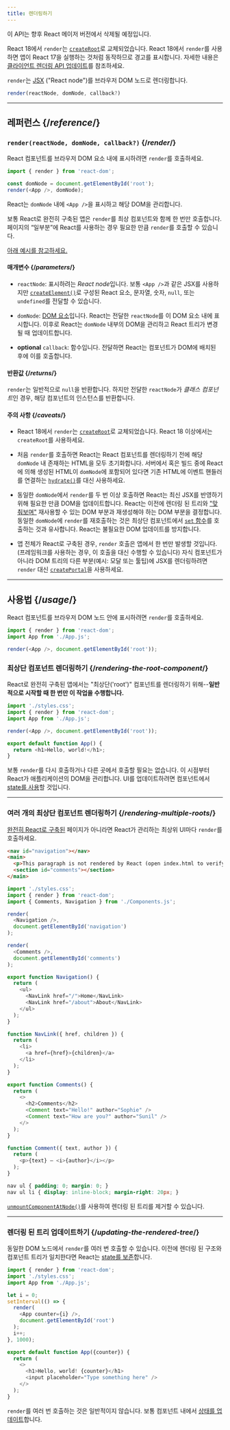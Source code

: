 ```yaml
---
title: 렌더링하기
---
```


<Deprecated>

이 API는 향후 React 메이저 버전에서 삭제될 예정입니다.

React 18에서 `render`는 [`createRoot`](/reference/react-dom/client/createRoot)로 교체되었습니다. React 18에서 `render`를 사용하면 앱이 React 17을 실행하는 것처럼 동작하므로 경고를 표시합니다. 자세한 내용은 [클라이언트 렌더링 API 업데이트](/blog/2022/03/08/react-18-upgrade-guide#updates-to-client-rendering-apis)를 참조하세요.

</Deprecated>

<Intro>

`render`는 [JSX](/learn/writing-markup-with-jsx) ("React node")를 브라우저 DOM 노드로 렌더링합니다.

```js
render(reactNode, domNode, callback?)
```

</Intro>

<InlineToc />

---

## 레퍼런스 {/*reference*/}

### `render(reactNode, domNode, callback?)` {/*render*/}

React 컴포넌트를 브라우저 DOM 요소 내에 표시하려면 `render`를 호출하세요.

```js
import { render } from 'react-dom';

const domNode = document.getElementById('root');
render(<App />, domNode);
```

React는 `domNode` 내에 `<App />`을 표시하고 해당 DOM을 관리합니다.

보통 React로 완전히 구축된 앱은 `render`를 최상 컴포넌트와 함께 한 번만 호출합니다. 페이지의 “일부분”에 React를 사용하는 경우 필요한 만큼 `render`를 호출할 수 있습니다.

[아래 예시를 참고하세요.](#usage)

#### 매개변수 {/*parameters*/}

* `reactNode`: 표시하려는 *React node*입니다. 보통 `<App />`과 같은 JSX를 사용하지만 [`createElement()`](/reference/react/createElement)로 구성된 React 요소, 문자열, 숫자, `null`, 또는 `undefined`를 전달할 수 있습니다.

* `domNode`: [DOM 요소](https://developer.mozilla.org/ko/docs/Web/API/Element)입니다. React는 전달한 `reactNode`를 이 DOM 요소 내에 표시합니다. 이후로 React는 `domNode` 내부의 DOM을 관리하고 React 트리가 변경될 때 업데이트합니다.

* **optional** `callback`: 함수입니다. 전달하면 React는 컴포넌트가 DOM에 배치된 후에 이를 호출합니다.


#### 반환값 {/*returns*/}

`render`는 일반적으로 `null`을 반환합니다. 하지만 전달한 `reactNode`가 *클래스 컴포넌트*인 경우, 해당 컴포넌트의 인스턴스를 반환합니다.

#### 주의 사항 {/*caveats*/}

* React 18에서 `render`는 [`createRoot`](/reference/react-dom/client/createRoot)로 교체되었습니다. React 18 이상에서는 `createRoot`를 사용하세요.

* 처음 `render`를 호출하면 React는 React 컴포넌트를 렌더링하기 전에 해당 `domNode` 내 존재하는 HTML을 모두 초기화합니다. 서버에서 혹은 빌드 중에 React에 의해 생성된 HTML이 `domNode`에 포함되어 있다면 기존 HTML에 이벤트 핸들러를 연결하는 [`hydrate()`](/reference/react-dom/hydrate)를 대신 사용하세요.

* 동일한 `domNode`에서 `render`를 두 번 이상 호출하면 React는 최신 JSX를 반영하기 위해 필요한 만큼 DOM을 업데이트합니다. React는 이전에 렌더링 된 트리와 ["맞춰보며"](/learn/preserving-and-resetting-state) 재사용할 수 있는 DOM 부분과 재생성해야 하는 DOM 부분을 결정합니다. 동일한 `domNode`에 `render`를 재호출하는 것은 최상단 컴포넌트에서 [`set` 함수](/reference/react/useState#setstate)를 호출하는 것과 유사합니다. React는 불필요한 DOM 업데이트를 방지합니다.

* 앱 전체가 React로 구축된 경우, `render` 호출은 앱에서 한 번만 발생할 것입니다. (프레임워크를 사용하는 경우, 이 호출을 대신 수행할 수 있습니다) 자식 컴포넌트가 아니라 DOM 트리의 다른 부분(예시: 모달 또는 툴팁)에 JSX를 렌더링하려면 `render` 대신 [`createPortal`](/reference/react-dom/createPortal)을 사용하세요.

---

## 사용법 {/*usage*/}

<CodeStep step={1}>React 컴포넌트</CodeStep>를 <CodeStep step={2}>브라우저 DOM 노드</CodeStep> 안에 표시하려면 `render`를 호출하세요.

```js [[1, 4, "<App />"], [2, 4, "document.getElementById('root')"]]
import { render } from 'react-dom';
import App from './App.js';

render(<App />, document.getElementById('root'));
```

### 최상단 컴포넌트 렌더링하기 {/*rendering-the-root-component*/}

React로 완전히 구축된 앱에서는 "최상단('root')" 컴포넌트를 렌더링하기 위해--**일반적으로 시작할 때 한 번만 이 작업을 수행합니다.**

<Sandpack>

```js src/index.js active
import './styles.css';
import { render } from 'react-dom';
import App from './App.js';

render(<App />, document.getElementById('root'));
```

```js src/App.js
export default function App() {
  return <h1>Hello, world!</h1>;
}
```

</Sandpack>

보통 `render`를 다시 호출하거나 다른 곳에서 호출할 필요는 없습니다. 이 시점부터 React가 애플리케이션의 DOM을 관리합니다. UI를 업데이트하려면 컴포넌트에서 [state를 사용](/reference/react/useState)할 것입니다.

---

### 여러 개의 최상단 컴포넌트 렌더링하기 {/*rendering-multiple-roots*/}

[완전히 React로 구축된](/learn/add-react-to-an-existing-project#using-react-for-a-part-of-your-existing-page) 페이지가 아니라면 React가 관리하는 최상위 UI마다 `render`를 호출하세요.

<Sandpack>

```html public/index.html
<nav id="navigation"></nav>
<main>
  <p>This paragraph is not rendered by React (open index.html to verify).</p>
  <section id="comments"></section>
</main>
```

```js src/index.js active
import './styles.css';
import { render } from 'react-dom';
import { Comments, Navigation } from './Components.js';

render(
  <Navigation />,
  document.getElementById('navigation')
);

render(
  <Comments />,
  document.getElementById('comments')
);
```

```js src/Components.js
export function Navigation() {
  return (
    <ul>
      <NavLink href="/">Home</NavLink>
      <NavLink href="/about">About</NavLink>
    </ul>
  );
}

function NavLink({ href, children }) {
  return (
    <li>
      <a href={href}>{children}</a>
    </li>
  );
}

export function Comments() {
  return (
    <>
      <h2>Comments</h2>
      <Comment text="Hello!" author="Sophie" />
      <Comment text="How are you?" author="Sunil" />
    </>
  );
}

function Comment({ text, author }) {
  return (
    <p>{text} — <i>{author}</i></p>
  );
}
```

```css
nav ul { padding: 0; margin: 0; }
nav ul li { display: inline-block; margin-right: 20px; }
```

</Sandpack>

[`unmountComponentAtNode()`](/reference/react-dom/unmountComponentAtNode)를 사용하여 렌더링 된 트리를 제거할 수 있습니다.

---

### 렌더링 된 트리 업데이트하기 {/*updating-the-rendered-tree*/}

동일한 DOM 노드에서 `render`를 여러 번 호출할 수 있습니다. 이전에 렌더링 된 구조와 컴포넌트 트리가 일치한다면 React는 [state를 보존](/learn/preserving-and-resetting-state)합니다.

<Sandpack>

```js src/index.js active
import { render } from 'react-dom';
import './styles.css';
import App from './App.js';

let i = 0;
setInterval(() => {
  render(
    <App counter={i} />,
    document.getElementById('root')
  );
  i++;
}, 1000);
```

```js src/App.js
export default function App({counter}) {
  return (
    <>
      <h1>Hello, world! {counter}</h1>
      <input placeholder="Type something here" />
    </>
  );
}
```

</Sandpack>

`render`를 여러 번 호출하는 것은 일반적이지 않습니다. 보통 컴포넌트 내에서 [상태를 업데이트](/reference/react/useState)합니다.
